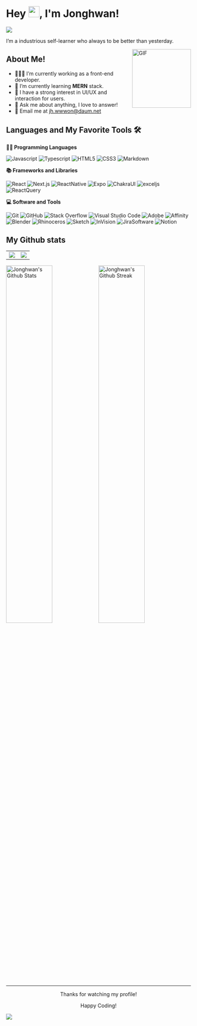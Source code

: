 <!-- <img src="https://komarev.com/ghpvc/?username=JonghwanWon" alt="Profile views" align="right" /> -->

# Hey <img src="https://media.giphy.com/media/hvRJCLFzcasrR4ia7z/giphy.gif" width="30">, I'm Jonghwan!

<!-- Typing SVG by DenverCoder1 - https://github.com/DenverCoder1/readme-typing-svg -->
<a href="https://github.com/DenverCoder1/readme-typing-svg"><img src="https://readme-typing-svg.herokuapp.com?size=18&duration=4000&color=808080&lines=Learn%2C+learn!"></a>

I’m a industrious self-learner who always to be better than yesterday.

<img align="right" alt="GIF" height="160px" src="https://media.giphy.com/media/du3J3cXyzhj75IOgvA/giphy.gif" />

## About Me!

- 👨🏽‍💻 I’m currently working as a front-end developer.
- 🌱 I’m currently learning **MERN** stack.
- 📝 I have a strong interest in UI/UX and interaction for users.
- 💬 Ask me about anything, I love to answer!
- 📮 Email me at [jh.wwwon@daum.net](mailto:jh.wwwon@daum.net)

## Languages and My Favorite Tools 🛠 

**👨‍💻 Programming Languages**

<p>
  <img alt="Javascript" src="https://img.shields.io/badge/Javascript-F7DF1E?logo=Javascript&logoColor=white" />
  <img alt="Typescript" src="https://img.shields.io/badge/Typescript-3178C6?logo=Typescript&logoColor=white" />
  <img alt="HTML5" src="https://img.shields.io/badge/HTML5-E34F26?logo=HTML5&logoColor=white" />
  <img alt="CSS3" src="https://img.shields.io/badge/CSS3-1572B6?logo=CSS3&logoColor=white" />
  <img alt="Markdown" src="https://img.shields.io/badge/Markdown-000000?logo=Markdown&logoColor=white" />
</p>

**📚 Frameworks and Libraries**

<p>
  <img alt="React" src="https://img.shields.io/badge/React-61DAFB?logo=React&logoColor=white" />
  <img alt="Next.js" src="https://img.shields.io/badge/Next.js-000000?logo=Next.js&logoColor=white" />
  <img alt="ReactNative" src="https://img.shields.io/badge/ReactNative-61DAFB?logo=React&logoColor=white" />
  <img alt="Expo" src="https://img.shields.io/badge/Expo-000020?logo=Expo&logoColor=white" />
  <img alt="ChakraUI" src="https://img.shields.io/badge/ChakraUI-319795?logo=ChakraUI&logoColor=white" />
  <img alt="exceljs" src="https://img.shields.io/badge/exceljs-217346?logo=Microsoft-Excel&logoColor=white" />
  <img alt="ReactQuery" src="https://img.shields.io/badge/ReactQuery-FF4154?logo=ReactQuery&logoColor=white" />
</p>

**💻 Software and Tools**

<p>
  <img alt="Git" src="https://img.shields.io/badge/Git-F05032?logo=Git&logoColor=white" />
  <img alt="GitHub" src="https://img.shields.io/badge/Github-181717?logo=GitHub&logoColor=white" />
  <img alt="Stack Overflow" src="https://img.shields.io/badge/Stack%20Overflow-FE7A16?logo=stack-overflow&logoColor=white" />
  <img alt="Visual Studio Code" src="https://img.shields.io/badge/Visual%20Studio%20Code-0078d7?logo=visual-studio-code&logoColor=white" />
  <img alt="Adobe" src="https://img.shields.io/badge/Adobe-FF0000?logo=adobe&logoColor=white"/>
  <img alt="Affinity" src="https://img.shields.io/badge/Affinity-222324?logo=Affinity&logoColor=white"/>
  <img alt="Blender" src="https://img.shields.io/badge/Blender-F5792A?logo=blender&logoColor=white"/>
  <img alt="Rhinoceros" src="https://img.shields.io/badge/Rhinoceros-801010?logo=rhinoceros&logoColor=white"/>
  <img alt="Sketch" src="https://img.shields.io/badge/Sketch-F7B500?logo=Sketch&logoColor=white" />
  <img alt="InVision" src="https://img.shields.io/badge/InVision-FF3366?logo=InVision&logoColor=white" />
  <img alt="JiraSoftware" src="https://img.shields.io/badge/JiraSoftware-0052CC?logo=JiraSoftware&logoColor=white" />
  <img alt="Notion" src="https://img.shields.io/badge/Notion-000000?logo=Notion&logoColor=white" />
</p>

## My Github stats

<table border="0" align="center">
  <tr border="0">
    <td width="50%" align="center">
      <img src="https://github-profile-trophy.vercel.app/?username=JonghwanWon&theme=oldie&column=3&margin-w=8&margin-h=4&no-frame=true" />
    </td>
    <td width="50%" align="center">
      <img src="https://github-readme-stats.vercel.app/api/top-langs/?username=JonghwanWon&layout=compact&hide_border=true" />
    </td>
  </tr>
</table>

<img width="50%" alt="Jonghwan's Github Stats" src="https://github-readme-stats.vercel.app/api?username=JonghwanWon&show_icons=true&hide_border=true&hide_title=true" /><img width="50%" alt="Jonghwan's Github Streak" src="https://github-readme-streak-stats.herokuapp.com/?user=JonghwanWon&hide_border=true&hide_title=true" />

---

<p align="center">Thanks for watching my profile!</p>
<p align="center">Happy Coding!</p>

![](https://hit.yhype.me/github/profile?user_id=39324973)
